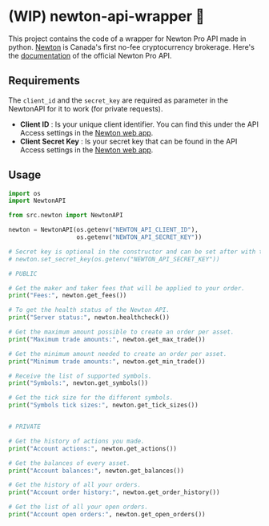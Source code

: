 # (WIP) newton-api-wrapper :apple:

This project contains the code of a wrapper for Newton Pro API made in python. [Newton](https://www.newton.co/) is Canada's first no-fee cryptocurrency brokerage. Here's the [documentation](https://newton.stoplight.io/docs/newton-api-docs/docs/authentication/Authentication.md) of the official Newton Pro API.

## Requirements

The `client_id` and the `secret_key` are required as parameter in the NewtonAPI for it to work (for private requests). 

- **Client ID** : Is your unique client identifier. You can find this under the API Access settings in the [Newton web app](https://web.newton.co/).
- **Client Secret Key** : Is your secret key that can be found in the API Access settings in the [Newton web app](https://web.newton.co/).

## Usage

```python
import os
import NewtonAPI

from src.newton import NewtonAPI

newton = NewtonAPI(os.getenv("NEWTON_API_CLIENT_ID"),
                   os.getenv("NEWTON_API_SECRET_KEY"))

# Secret key is optional in the constructor and can be set after with the set_secret_key(SECRET_KEY) method
# newton.set_secret_key(os.getenv("NEWTON_API_SECRET_KEY"))

# PUBLIC

# Get the maker and taker fees that will be applied to your order.
print("Fees:", newton.get_fees())

# To get the health status of the Newton API.
print("Server status:", newton.healthcheck())

# Get the maximum amount possible to create an order per asset.
print("Maximum trade amounts:", newton.get_max_trade())

# Get the minimum amount needed to create an order per asset.
print("Minimum trade amounts:", newton.get_min_trade())

# Receive the list of supported symbols.
print("Symbols:", newton.get_symbols())

# Get the tick size for the different symbols.
print("Symbols tick sizes:", newton.get_tick_sizes())


# PRIVATE

# Get the history of actions you made.
print("Account actions:", newton.get_actions())

# Get the balances of every asset.
print("Account balances:", newton.get_balances())

# Get the history of all your orders.
print("Account order history:", newton.get_order_history())

# Get the list of all your open orders.
print("Account open orders:", newton.get_open_orders())
```
